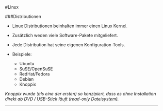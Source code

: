 #Linux

###Distributionen
- Linux Distributionen beinhalten immer einen Linux Kernel. 
- Zusätzlich weden viele Software-Pakete mitgeliefert.
- Jede Distribution hat seine eigenen Konfiguration-Tools.

- Beispiele: 
	- Ubuntu
	- SuSE/OpenSuSE
	- RedHat/Fedora
	- Debian
	- Knoppix  

*Knoppix wurde (als eine der ersten) so konzipiert, dass es ohne Installation direkt ab DVD / USB-Stick läuft (read-only Dateisystem).*

---